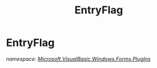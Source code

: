﻿---
title: EntryFlag
---

# EntryFlag
_namespace: [Microsoft.VisualBasic.Windows.Forms.PlugIns](N-Microsoft.VisualBasic.Windows.Forms.PlugIns.html)_






